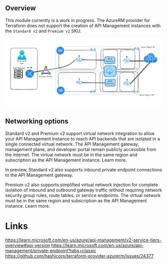 ## Overview
This module currently is a work in progress.
 The AzureRM provider for Terraform does not support the creation of API Management instances with the `Standard v2` and `Premium v2` SKU.

![](./images/azurerm_api_management_v2.png)

## Networking options
Standard v2 and Premium v2 support virtual network integration to allow your API Management instance to reach API backends that are isolated in a single connected virtual network. The API Management gateway, management plane, and developer portal remain publicly accessible from the internet. The virtual network must be in the same region and subscription as the API Management instance. Learn more.

In preview, Standard v2 also supports inbound private endpoint connections to the API Management gateway.

Premium v2 also supports simplified virtual network injection for complete isolation of inbound and outbound gateway traffic without requiring network security group rules, route tables, or service endpoints. The virtual network must be in the same region and subscription as the API Management instance. Learn more.

# Links
https://learn.microsoft.com/en-us/azure/api-management/v2-service-tiers-overview#api-version
https://learn.microsoft.com/en-us/azure/api-management/private-endpoint?tabs=classic
https://github.com/hashicorp/terraform-provider-azurerm/issues/24377